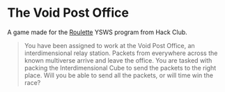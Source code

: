 # The Void Post Office
A game made for the [Roulette](https://roulette.hackclub.com) YSWS program from
Hack Club.

> You have been assigned to work at the Void Post Office, an interdimensional relay
  station. Packets from everywhere across the known multiverse arrive and leave the
  office. You are tasked with packing the Interdimensional Cube to send the packets
  to the right place. Will you be able to send all the packets, or will time win
  the race?